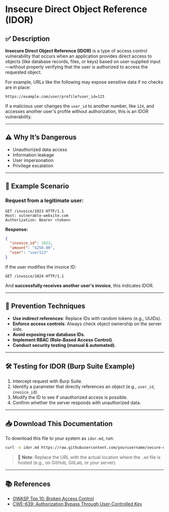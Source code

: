 
# Insecure Direct Object Reference (IDOR)

## ✅ Description

**Insecure Direct Object Reference (IDOR)** is a type of access control vulnerability that occurs when an application provides direct access to objects (like database records, files, or keys) based on user-supplied input—without properly verifying that the user is authorized to access the requested object.

For example, URLs like the following may expose sensitive data if no checks are in place:

```
https://example.com/user/profile?user_id=123
```

If a malicious user changes the `user_id` to another number, like `124`, and accesses another user's profile without authorization, this is an IDOR vulnerability.

---

## ⚠️ Why It’s Dangerous

- Unauthorized data access
- Information leakage
- User impersonation
- Privilege escalation

---

## 🧪 Example Scenario

### Request from a legitimate user:

```
GET /invoice/1023 HTTP/1.1
Host: vulnerable-website.com
Authorization: Bearer <token>
```

**Response:**

```json
{
  "invoice_id": 1023,
  "amount": "$250.00",
  "user": "user123"
}
```

If the user modifies the invoice ID:

```
GET /invoice/1024 HTTP/1.1
```

And **successfully receives another user's invoice**, this indicates IDOR.

---

## 🔐 Prevention Techniques

- **Use indirect references**: Replace IDs with random tokens (e.g., UUIDs).
- **Enforce access controls**: Always check object ownership on the server side.
- **Avoid exposing raw database IDs**.
- **Implement RBAC (Role-Based Access Control)**.
- **Conduct security testing (manual & automated)**.

---

## 🛠️ Testing for IDOR (Burp Suite Example)

1. Intercept request with Burp Suite.
2. Identify a parameter that directly references an object (e.g., `user_id`, `invoice_id`).
3. Modify the ID to see if unauthorized access is possible.
4. Confirm whether the server responds with unauthorized data.

---

## 📥 Download This Documentation

To download this file to your system as `idor.md`, run:

```bash
curl -o idor.md https://raw.githubusercontent.com/yourusername/secure-docs/main/idor.md
```

> 📌 **Note**: Replace the URL with the actual location where the `.md` file is hosted (e.g., on GitHub, GitLab, or your server).

---

## 📚 References

- [OWASP Top 10: Broken Access Control](https://owasp.org/Top10/A01_2021-Broken_Access_Control/)
- [CWE-639: Authorization Bypass Through User-Controlled Key](https://cwe.mitre.org/data/definitions/639.html)
